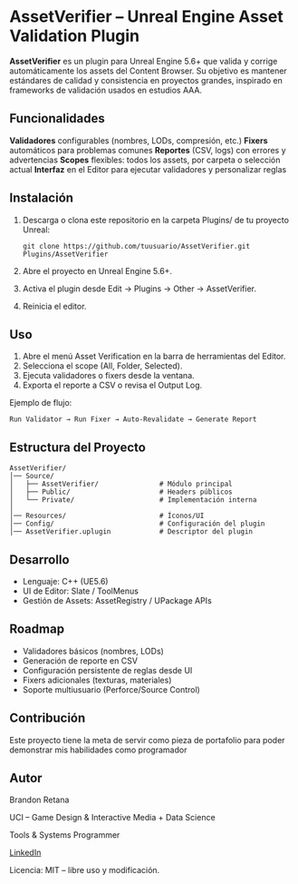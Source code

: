 # AssetVerifier – Unreal Engine Asset Validation Plugin 

**AssetVerifier** es un plugin para Unreal Engine 5.6+ que valida y corrige automáticamente los assets del Content Browser.
Su objetivo es mantener estándares de calidad y consistencia en proyectos grandes, inspirado en frameworks de validación usados en estudios AAA.

## Funcionalidades

**Validadores** configurables (nombres, LODs, compresión, etc.)
**Fixers** automáticos para problemas comunes
**Reportes** (CSV, logs) con errores y advertencias
**Scopes** flexibles: todos los assets, por carpeta o selección actual
**Interfaz** en el Editor para ejecutar validadores y personalizar reglas

## Instalación

1. Descarga o clona este repositorio en la carpeta Plugins/ de tu proyecto Unreal:

    ```
    git clone https://github.com/tuusuario/AssetVerifier.git Plugins/AssetVerifier
    ```

2. Abre el proyecto en Unreal Engine 5.6+.
3. Activa el plugin desde Edit → Plugins → Other → AssetVerifier.
4. Reinicia el editor.

## Uso
1. Abre el menú Asset Verification en la barra de herramientas del Editor.
2. Selecciona el scope (All, Folder, Selected).
3. Ejecuta validadores o fixers desde la ventana.
4. Exporta el reporte a CSV o revisa el Output Log.

Ejemplo de flujo:
```
Run Validator → Run Fixer → Auto-Revalidate → Generate Report
```

## Estructura del Proyecto
```
AssetVerifier/
│── Source/
│   ├── AssetVerifier/               # Módulo principal
│   ├── Public/                      # Headers públicos
│   └── Private/                     # Implementación interna
│
│── Resources/                       # Íconos/UI
│── Config/                          # Configuración del plugin
│── AssetVerifier.uplugin            # Descriptor del plugin
```

## Desarrollo
- Lenguaje: C++ (UE5.6)
- UI de Editor: Slate / ToolMenus
- Gestión de Assets: AssetRegistry / UPackage APIs

## Roadmap
- Validadores básicos (nombres, LODs)
- Generación de reporte en CSV
- Configuración persistente de reglas desde UI
- Fixers adicionales (texturas, materiales)
- Soporte multiusuario (Perforce/Source Control)

## Contribución
Este proyecto tiene la meta de servir como pieza de portafolio para poder demonstrar mis habilidades como programador

## Autor
Brandon Retana

UCI – Game Design & Interactive Media + Data Science

Tools & Systems Programmer

[LinkedIn](https://www.linkedin.com/in/brandon-retana-3a7003295/)

Licencia: MIT – libre uso y modificación.
